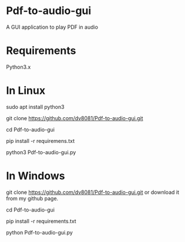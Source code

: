 # Pdf-to-audio-gui
A GUI application to play PDF in audio

# Requirements
Python3.x

# In Linux
sudo apt install python3

git clone https://github.com/dv8081/Pdf-to-audio-gui.git

cd Pdf-to-audio-gui

pip install -r requiremens.txt

python3 Pdf-to-audio-gui.py

# In Windows
git clone https://github.com/dv8081/Pdf-to-audio-gui.git or download it from my github page.

cd Pdf-to-audio-gui

pip install -r requirements.txt

python Pdf-to-audio-gui.py


